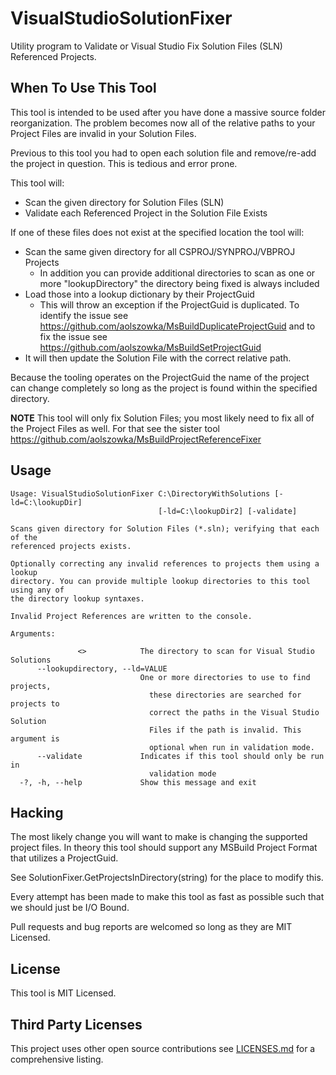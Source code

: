 # VisualStudioSolutionFixer
Utility program to Validate or Visual Studio Fix Solution Files (SLN) Referenced Projects.

## When To Use This Tool
This tool is intended to be used after you have done a massive source folder reorganization. The problem becomes now all of the relative paths to your Project Files are invalid in your Solution Files.

Previous to this tool you had to open each solution file and remove/re-add the project in question. This is tedious and error prone.

This tool will:

* Scan the given directory for Solution Files (SLN)
* Validate each Referenced Project in the Solution File Exists

If one of these files does not exist at the specified location the tool will:

* Scan the same given directory for all CSPROJ/SYNPROJ/VBPROJ Projects
    * In addition you can provide additional directories to scan as one or more "lookupDirectory" the directory being fixed is always included
* Load those into a lookup dictionary by their ProjectGuid
    * This will throw an exception if the ProjectGuid is duplicated. To identify the issue see https://github.com/aolszowka/MsBuildDuplicateProjectGuid and to fix the issue see https://github.com/aolszowka/MsBuildSetProjectGuid
* It will then update the Solution File with the correct relative path.

Because the tooling operates on the ProjectGuid the name of the project can change completely so long as the project is found within the specified directory.

**NOTE** This tool will only fix Solution Files; you most likely need to fix all of the Project Files as well. For that see the sister tool https://github.com/aolszowka/MsBuildProjectReferenceFixer

## Usage
```
Usage: VisualStudioSolutionFixer C:\DirectoryWithSolutions [-ld=C:\lookupDir]
                                 [-ld=C:\lookupDir2] [-validate]

Scans given directory for Solution Files (*.sln); verifying that each of the
referenced projects exists.

Optionally correcting any invalid references to projects them using a lookup
directory. You can provide multiple lookup directories to this tool using any of
the directory lookup syntaxes.

Invalid Project References are written to the console.

Arguments:

               <>            The directory to scan for Visual Studio Solutions
      --lookupdirectory, --ld=VALUE
                             One or more directories to use to find projects,
                               these directories are searched for projects to
                               correct the paths in the Visual Studio Solution
                               Files if the path is invalid. This argument is
                               optional when run in validation mode.
      --validate             Indicates if this tool should only be run in
                               validation mode
  -?, -h, --help             Show this message and exit
```

## Hacking
The most likely change you will want to make is changing the supported project files. In theory this tool should support any MSBuild Project Format that utilizes a ProjectGuid.

See SolutionFixer.GetProjectsInDirectory(string) for the place to modify this.

Every attempt has been made to make this tool as fast as possible such that we should just be I/O Bound.

Pull requests and bug reports are welcomed so long as they are MIT Licensed.

## License
This tool is MIT Licensed.

## Third Party Licenses
This project uses other open source contributions see [LICENSES.md](LICENSES.md) for a comprehensive listing.
